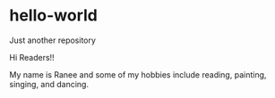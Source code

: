 # hello-world
Just another repository

Hi Readers!!

My name is Ranee and some of my hobbies include reading, painting, singing, and dancing.
